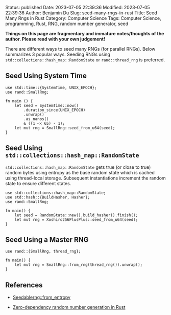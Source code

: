 Status: published
Date: 2023-07-05 22:39:36
Modified: 2023-07-05 22:39:36
Author: Benjamin Du
Slug: seed-many-rngs-in-rust
Title: Seed Many Rngs in Rust
Category: Computer Science
Tags: Computer Science, programming, Rust, RNG, random number generator, seed

**Things on this page are fragmentary and immature notes/thoughts of the author. Please read with your own judgement!**

There are different ways to seed many RNGs (for parallel RNGs).
Below summarizes 3 popular ways.
Seeding RNGs using 
`std::collections::hash_map::RandomState`
or `rand::thread_rng`
is preferred.

## Seed Using System Time

```
use std::time::{SystemTime, UNIX_EPOCH};
use rand::SmallRng;

fn main () {
    let seed = SystemTime::now()
        .duration_since(UNIX_EPOCH)
        .unwrap()
        .as_nanos()
        & ((1 << 65) - 1);
    let mut rng = SmallRng::seed_from_u64(seed);
}
```

## Seed Using `std::collections::hash_map::RandomState`

`std::collections::hash_map::RandomState` gets true (or close to true) random bytes using entropy
as the base random state 
which is cached using thread-local storage.
Subsequent instantiations increment the random state to ensure different states.
```
use std::collections::hash_map::RandomState;
use std::hash::{BuildHasher, Hasher};
use rand::SmallRng;

fn main() {
    let seed = RandomState::new().build_hasher().finish();
    let mut rng = Xoshiro256PlusPlus::seed_from_u64(seed);
}
```

## Seed Using a Master RNG

```
use rand::{SmallRng, thread_rng};

fn main() {
    let mut rng = SmallRng::from_rng(thread_rng()).unwrap();
}
```

## References

- [Seedablerng::from_entropy](https://docs.rs/rand/latest/rand/trait.SeedableRng.html#method.from_entropy)

- [Zero-dependency random number generation in Rust](https://blog.orhun.dev/zero-deps-random-in-rust/)
